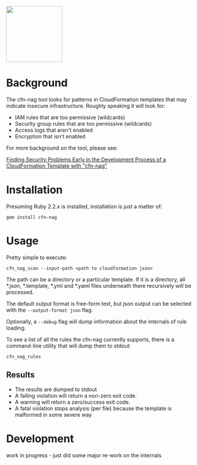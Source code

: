 <img src="https://github.com/stelligent/cfn_nag/raw/master/logo.png" width="150">
<br/>

Background
==========
The cfn-nag tool looks for patterns in CloudFormation templates that may indicate insecure infrastructure.
Roughly speaking it will look for:

* IAM rules that are too permissive (wildcards)
* Security group rules that are too permissive (wildcards)
* Access logs that aren't enabled
* Encryption that isn't enabled

For more background on the tool, please see:  

[Finding Security Problems Early in the Development Process of a CloudFormation Template with "cfn-nag"](https://stelligent.com/2016/04/07/finding-security-problems-early-in-the-development-process-of-a-cloudformation-template-with-cfn-nag/)

Installation
============
Presuming Ruby 2.2.x is installed, installation is just a matter of:

    gem install cfn-nag

Usage
=====
Pretty simple to execute:

    cfn_nag_scan --input-path <path to cloudformation json>

The path can be a directory or a particular template.  If it is a directory, all \*.json, \*.template, \*.yml and \*.yaml files underneath
there recursively will be processed.

The default output format is free-form text, but json output can be selected with the `--output-format json` flag.    

Optionally, a `--debug` flag will dump information about the internals of rule loading.

To see a list of all the rules the cfn-nag currently supports, there is a command-line utility that will dump them to stdout:

    cfn_nag_rules

Results
-------
* The results are dumped to stdout
* A failing violation will return a non-zero exit code.
* A warning will return a zero/success exit code.
* A fatal violation stops analysis (per file) because the template is malformed in some severe way

Development
===========
work in progress - just did some major re-work on the internals
